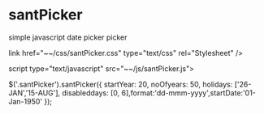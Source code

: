# santPicker
simple javascript date picker picker

link href="~~/css/santPicker.css" type="text/css" rel="Stylesheet" />

script type="text/javascript" src="~~/js/santPicker.js"></script>

$('.santPicker').santPicker({ startYear: 20, noOfyears: 50, holidays: ['26-JAN','15-AUG'], disableddays: [0, 6],format:'dd-mmm-yyyy',startDate:'01-Jan-1950' });
